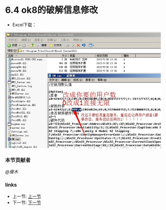 # 6.4 ok8的破解信息修改
- Excel下载：

![](../images/6.4.1.jpg)

### 本节贡献者
*@傻木*

### links
  * 上一节: [上一节](<06.3.md>)
  * 下一节: [下一节](<06.5.md>)
